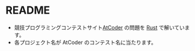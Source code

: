 # README
- 競技プログラミングコンテストサイト[AtCoder](https://atcoder.jp/) の問題を [Rust](https://www.rust-lang.org/ja) で解いています。
- 各プロジェクト名が AtCoder のコンテスト名に当たります。
